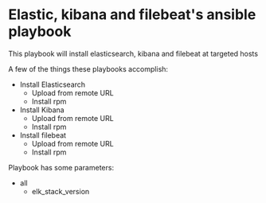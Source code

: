 # Elastic, kibana and filebeat's ansible playbook
This playbook will install elasticsearch, kibana and filebeat at targeted hosts 

A few of the things these playbooks accomplish:
- Install Elasticsearch
  - Upload from remote URL
  - Install rpm
- Install Kibana
  - Upload from remote URL
  - Install rpm
- Install filebeat
  - Upload from remote URL
  - Install rpm

Playbook has some parameters:
- all
  - elk_stack_version